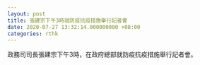 ```yaml
---
layout: post
title: 張建宗下午3時就防疫抗疫措施舉行記者會
date: 2020-07-27 13:32:14.000000000 +08:00
categories: rthk
---
```


政務司司長張建宗下午3時，在政府總部就防疫抗疫措施舉行記者會。
